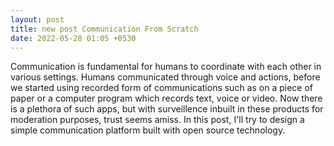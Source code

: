 ```yaml
---
layout: post
title: new post Communication From Scratch
date: 2022-05-28 01:05 +0530
---
```


Communication is fundamental for humans to coordinate with each other in
various settings. Humans communicated through voice and actions, before we
started using recorded form of communications such as on a piece of paper or
a computer program which records text, voice or video. Now there is a plethora
of such apps, but with surveillence inbuilt in these products for moderation
purposes, trust seems amiss. In this post, I'll try to design a simple
communication platform built with open source technology.
